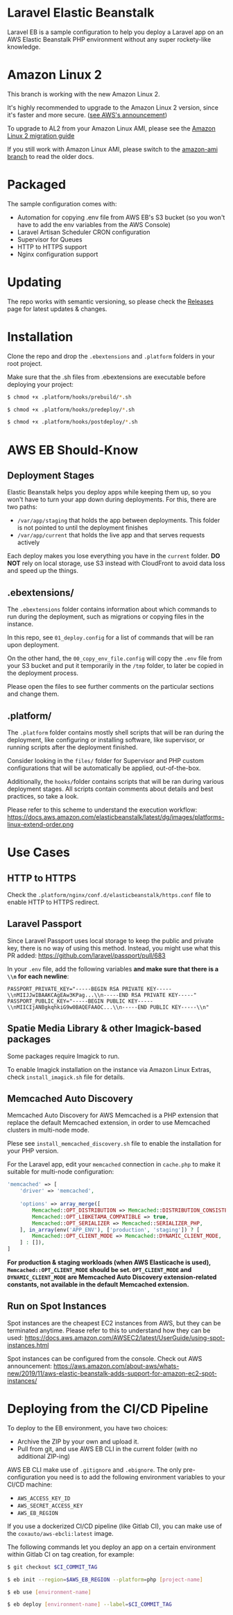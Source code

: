 # Laravel Elastic Beanstalk

Laravel EB is a sample configuration to help you deploy a Laravel app on an AWS Elastic Beanstalk PHP environment without any super rockety-like knowledge.

# Amazon Linux 2

This branch is working with the new Amazon Linux 2.

It's highly recommended to upgrade to the Amazon Linux 2 version, since it's faster and more secure. ([see AWS's announcement](https://aws.amazon.com/about-aws/whats-new/2020/04/aws-elastic-beanstalk-announces-general-availability-of-amazon-linux-2-based-docker-corretto-and-python-platforms/))

To upgrade to AL2 from your Amazon Linux AMI, please see the [Amazon Linux 2 migration guide](https://docs.aws.amazon.com/elasticbeanstalk/latest/dg/using-features.migration-al.html)

If you still work with Amazon Linux AMI, please switch to the [amazon-ami branch](../../tree/amazon-ami) to read the older docs.

# Packaged

The sample configuration comes with:

- Automation for copying .env file from AWS EB's S3 bucket (so you won't have to add the env variables from the AWS Console)
- Laravel Artisan Scheduler CRON configuration
- Supervisor for Queues
- HTTP to HTTPS support
- Nginx configuration support

# Updating

The repo works with semantic versioning, so please check the [Releases](../../releases) page for latest updates & changes.

# Installation

Clone the repo and drop the `.ebextensions` and `.platform` folders in your root project.

Make sure that the .sh files from .ebextensions are executable before deploying your project:

```bash
$ chmod +x .platform/hooks/prebuild/*.sh
```

```bash
$ chmod +x .platform/hooks/predeploy/*.sh
```

```bash
$ chmod +x .platform/hooks/postdeploy/*.sh
```

# AWS EB Should-Know

## Deployment Stages

Elastic Beanstalk helps you deploy apps while keeping them up, so you won't have to turn your app down during deployments. For this, there are two paths:

- `/var/app/staging` that holds the app between deployments. This folder is not pointed to until the deployment finishes
- `/var/app/current` that holds the live app and that serves requests actively

Each deploy makes you lose everything you have in the `current` folder. **DO NOT** rely on local storage, use S3 instead with CloudFront to avoid data loss and speed up the things.

## .ebextensions/

The `.ebextensions` folder contains information about which commands to run during the deployment, such as migrations or copying files in the instance.

In this repo, see `01_deploy.config` for a list of commands that will be ran upon deployment.

On the other hand, the `00_copy_env_file.config` will copy the `.env` file from your S3 bucket and put it temporarily in the `/tmp` folder, to later be copied in the deployment process.

Please open the files to see further comments on the particular sections and change them.

## .platform/

The `.platform` folder contains mostly shell scripts that will be ran during the deployment, like configuring or installing software, like supervisor, or running scripts after the deployment finished.

Consider looking in the `files/` folder for Supervisor and PHP custom configurations that will be automatically be applied, out-of-the-box.

Additionally, the `hooks/`folder contains scripts that will be ran during various deployment stages. All scripts contain comments about details and best practices, so take a look.

Please refer to this scheme to understand the execution workflow: https://docs.aws.amazon.com/elasticbeanstalk/latest/dg/images/platforms-linux-extend-order.png

# Use Cases

## HTTP to HTTPS

Check the `.platform/nginx/conf.d/elasticbeanstalk/https.conf` file to enable HTTP to HTTPS redirect.

## Laravel Passport

Since Laravel Passport uses local storage to keep the public and private key, there is no way of using this method. Instead, you might use what this PR added: https://github.com/laravel/passport/pull/683

In your `.env` file, add the following variables **and make sure that there is a `\\n` for each newline**:

```
PASSPORT_PRIVATE_KEY="-----BEGIN RSA PRIVATE KEY-----\\nMIIJJwIBAAKCAgEAw3KPag...\\n-----END RSA PRIVATE KEY-----"
PASSPORT_PUBLIC_KEY="-----BEGIN PUBLIC KEY-----\\nMIICIjANBgkqhkiG9w0BAQEFAAOC...\\n-----END PUBLIC KEY-----\\n"
```

## Spatie Media Library & other Imagick-based packages

Some packages require Imagick to run.

To enable Imagick installation on the instance via Amazon Linux Extras, check `install_imagick.sh` file for details.

## Memcached Auto Discovery

Memcached Auto Discovery for AWS Memcached is a PHP extension that replace the default Memcached extension, in order to use Memcached clusters in multi-node mode.

Plese see `install_memcached_discovery.sh` file to enable the installation for your PHP version.

For the Laravel app, edit your `memcached` connection in `cache.php` to make it suitable for multi-node configuration:

```php
'memcached' => [
    'driver' => 'memcached',
    
    'options' => array_merge([
        Memcached::OPT_DISTRIBUTION => Memcached::DISTRIBUTION_CONSISTENT,
        Memcached::OPT_LIBKETAMA_COMPATIBLE => true,
        Memcached::OPT_SERIALIZER => Memcached::SERIALIZER_PHP,
    ], in_array(env('APP_ENV'), ['production', 'staging']) ? [
        Memcached::OPT_CLIENT_MODE => Memcached::DYNAMIC_CLIENT_MODE,
    ] : []),
]
```

**For production & staging workloads (when AWS Elasticache is used), `Memcached::OPT_CLIENT_MODE` should be set. `OPT_CLIENT_MODE` and `DYNAMIC_CLIENT_MODE` are Memcached Auto Discovery extension-related constants, not available in the default Memcached extension.**

## Run on Spot Instances

Spot instances are the cheapest EC2 instances from AWS, but they can be terminated
anytime. Please refer to this to understand how they can be used: https://docs.aws.amazon.com/AWSEC2/latest/UserGuide/using-spot-instances.html

Spot instances can be configured from the console. Check out AWS announcement: https://aws.amazon.com/about-aws/whats-new/2019/11/aws-elastic-beanstalk-adds-support-for-amazon-ec2-spot-instances/

# Deploying from the CI/CD Pipeline

To deploy to the EB environment, you have two choices:

- Archive the ZIP by your own and upload it.
- Pull from git, and use AWS EB CLI in the current folder (with no additional ZIP-ing)

AWS EB CLI make use of `.gitignore` and `.ebignore`. The only pre-configuration you need is to add the following environment variables
to your CI/CD machine:

- `AWS_ACCESS_KEY_ID`
- `AWS_SECRET_ACCESS_KEY`
- `AWS_EB_REGION`

If you use a dockerized CI/CD pipeline (like Gitlab CI), you can make use of the `coxauto/aws-ebcli:latest` image.

The following commands let you deploy an app on a certain environment within Gitlab CI on tag creation, for example:

```bash
$ git checkout $CI_COMMIT_TAG
```

```bash
$ eb init --region=$AWS_EB_REGION --platform=php [project-name]
```

```bash
$ eb use [environment-name]
```

```bash
$ eb deploy [environment-name] --label=$CI_COMMIT_TAG
```
